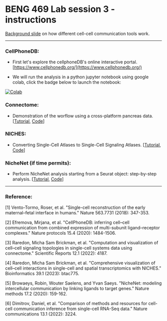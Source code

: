 # BENG 469 Lab session 3 - instructions

[Background slide](https://docs.google.com/presentation/d/1Rlhj1POoyuWttPw-M3dOVPQeNEKOyFiJ8hs4_OFMOOE/edit#slide=id.g1197fd3d82c_0_12) on how different cell-cell communication tools work. 

---

### CellPhoneDB:

- First let's explore the cellphoneDB's online interactive portal. [https://www.cellphonedb.org/](https://www.cellphonedb.org/)

- We will run the analysis in a python jupyter notebook using google colab, click the badge below to launch the notebook:

[![Colab](https://colab.research.google.com/assets/colab-badge.svg)](https://colab.research.google.com/drive/1kZpDN8_up_Cr7OQUpvGWfkPecJcue3UO#scrollTo=7Ief0Q8zUJcy)



### Connectome:

- Demonstration of the worflow using a cross-platform pancreas data. [[Tutorial](https://msraredon.github.io/Connectome/articles/01%20Connectome%20Workflow.html), [Code](https://yale.instructure.com/courses/88336/files/folder/10-3-2023%20_%20L3%20_%20scRNA-seq%20(3)%20cell-cell%20communication)]

### NICHES:

- Converting Single-Cell Atlases to Single-Cell Signaling Atlases. [[Tutorial](https://msraredon.github.io/NICHES/articles/02%20NICHES%20Single.html), [Code](https://yale.instructure.com/courses/88336/files/folder/10-3-2023%20_%20L3%20_%20scRNA-seq%20(3)%20cell-cell%20communication)]

### NicheNet (if time permits):

- Perform NicheNet analysis starting from a Seurat object: step-by-step analysis. [[Tutorial](https://github.com/saeyslab/nichenetr/blob/master/vignettes/seurat_steps.md), [Code](https://yale.instructure.com/courses/88336/files/folder/10-3-2023%20_%20L3%20_%20scRNA-seq%20(3)%20cell-cell%20communication)]


---

### Reference:

<a id="1">[1]</a> Vento-Tormo, Roser, et al. "Single-cell reconstruction of the early maternal–fetal interface in humans." Nature 563.7731 (2018): 347-353.

<a id="2">[2]</a> Efremova, Mirjana, et al. "CellPhoneDB: inferring cell–cell communication from combined expression of multi-subunit ligand–receptor complexes." Nature protocols 15.4 (2020): 1484-1506.

<a id="3">[3]</a> Raredon, Micha Sam Brickman, et al. "Computation and visualization of cell–cell signaling topologies in single-cell systems data using connectome." Scientific Reports 12.1 (2022): 4187.

<a id="4">[4]</a> Raredon, Micha Sam Brickman, et al. "Comprehensive visualization of cell–cell interactions in single-cell and spatial transcriptomics with NICHES." Bioinformatics 39.1 (2023): btac775.

<a id="5">[5]</a> Browaeys, Robin, Wouter Saelens, and Yvan Saeys. "NicheNet: modeling intercellular communication by linking ligands to target genes." Nature methods 17.2 (2020): 159-162.

<a id="6">[6]</a> Dimitrov, Daniel, et al. "Comparison of methods and resources for cell-cell communication inference from single-cell RNA-Seq data." Nature communications 13.1 (2022): 3224.
